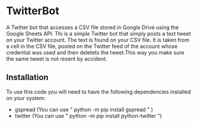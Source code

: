 # TwitterBot
A Twitter bot that accesses a CSV file stored in Google Drive using the Google Sheets API.
Thi is a simple Twitter bot that simply posts a text tweet on your Twitter account.
The text is found on your CSV file. It is taken from a cell in the CSV file, posted on the Twitter feed of the account whose credential was used and then deletets the tweet.This way you make sure the same tweet is not resent by accident.

## Installation

To use this code you will need to have the following dependencies installed on your system:
* gspread (You can use 
"
python -m pip install gspread 
" )
* twitter (You can use " python -m pip install python-twitter ")

